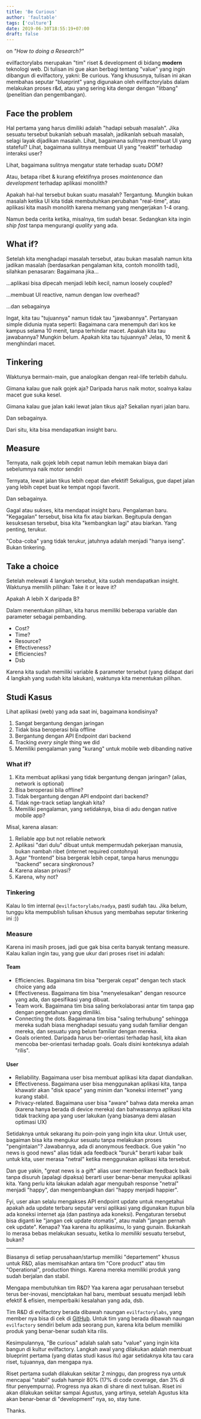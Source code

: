 ```yaml
---
title: 'Be Curious'
author: 'faultable'
tags: ['culture']
date: 2019-06-30T18:55:19+07:00
draft: false
---
```


on _"How to doing a Research?"_

<!--more-->

evilfactorylabs merupakan "tim" riset & development di bidang **modern** teknologi web. Di tulisan
ini gue akan berbagi tentang "value" yang ingin dibangun di evilfactory, yakni: Be curious. Yang
khususnya, tulisan ini akan membahas seputar "blueprint" yang digunakan oleh evilfactorylabs dalam
melakukan proses r&d, atau yang sering kita dengar dengan "litbang" (penelitian dan pengembangan).

## Face the problem

Hal pertama yang harus dimiliki adalah "hadapi sebuah masalah". Jika sesuatu tersebut bukanlah
sebuah masalah, jadikanlah sebuah masalah, selagi layak dijadikan masalah. Lihat, bagaimana
sulitnya membuat UI yang stateful? Lihat, bagaimana sulitnya membuat UI yang "reaktif" terhadap
interaksi user?

Lihat, bagaimana sulitnya mengatur state terhadap suatu DOM?

Atau, betapa ribet & kurang efektifnya proses _maintenance_ dan _development_ terhadap aplikasi
monolith?

Apakah hal-hal tersebut bukan suatu masalah? Tergantung. Mungkin bukan masalah ketika UI kita tidak
membutuhkan perubahan "real-time", atau aplikasi kita masih monolith karena memang yang mengerjakan
1-4 orang.

Namun beda cerita ketika, misalnya, tim sudah besar. Sedangkan kita ingin _ship fast_ tanpa
mengurangi _quality_ yang ada.

## What if?

Setelah kita menghadapi masalah tersebut, atau bukan masalah namun kita jadikan masalah (berdasarkan
pengalaman kita, contoh monolith tadi), silahkan penasaran: Bagaimana jika...

...aplikasi bisa dipecah menjadi lebih kecil, namun loosely coupled?

...membuat UI reactive, namun dengan low overhead?

...dan sebagainya

Ingat, kita tau "tujuannya" namun tidak tau "jawabannya". Pertanyaan simple didunia nyata seperti:
Bagaimana cara menempuh dari kos ke kampus selama 10 menit, tanpa terhindar macet. Apakah kita tau
jawabannya? Mungkin belum. Apakah kita tau tujuannya? Jelas, 10 menit & menghindari macet.

## Tinkering

Waktunya bermain-main, gue analogikan dengan real-life terlebih dahulu.

Gimana kalau gue naik gojek aja? Daripada harus naik motor, soalnya kalau macet gue suka kesel.

Gimana kalau gue jalan kaki lewat jalan tikus aja? Sekalian nyari jalan baru.

Dan sebagainya.

Dari situ, kita bisa mendapatkan insight baru.

## Measure

Ternyata, naik gojek lebih cepat namun lebih memakan biaya dari sebelumnya naik motor sendiri

Ternyata, lewat jalan tikus lebih cepat dan efektif! Sekaligus, gue dapet jalan yang lebih cepet
buat ke tempat ngopi favorit.

Dan sebagainya.

Gagal atau sukses, kita mendapat insight baru. Pengalaman baru. "Kegagalan" tersebut, bisa kita fix
atau biarkan. Begitupula dengan kesuksesan tersebut, bisa kita "kembangkan lagi" atau biarkan. Yang
penting, terukur.

"Coba-coba" yang tidak terukur, jatuhnya adalah menjadi "hanya iseng". Bukan tinkering.

## Take a choice

Setelah melewati 4 langkah tersebut, kita sudah mendapatkan insight. Waktunya memilih pilihan: Take
it or leave it?

Apakah A lebih X daripada B?

Dalam menentukan pilihan, kita harus memiliki beberapa variable dan parameter sebagai pembanding.

- Cost?
- Time?
- Resource?
- Effectiveness?
- Efficiencies?
- Dsb

Karena kita sudah memiliki variable & parameter tersebut (yang didapat dari 4 langkah yang sudah
kita lakukan), waktunya kita menentukan pilihan.

## Studi Kasus

Lihat aplikasi (web) yang ada saat ini, bagaimana kondisinya?

1. Sangat bergantung dengan jaringan
2. Tidak bisa beroperasi bila offline
3. Bergantung dengan API Endpoint dari backend
4. Tracking _every single_ thing we did
5. Memiliki pengalaman yang "kurang" untuk mobile web dibanding native

### What if?

1. Kita membuat aplikasi yang tidak bergantung dengan jaringan? (alias, network is optional)
2. Bisa beroperasi bila offline?
3. Tidak bergantung dengan API endpoint dari backend?
4. Tidak nge-track setiap langkah kita?
5. Memiliki pengalaman, yang setidaknya, bisa di adu dengan native mobile app?

Misal, karena alasan:

1. Reliable app but not reliable network
2. Aplikasi "dari dulu" dibuat untuk mempermudah pekerjaan manusia, bukan nambah ribet (internet
   required contohnya)
3. Agar "frontend" bisa bergerak lebih cepat, tanpa harus menunggu "backend" secara singkronous?
4. Karena alasan privasi?
5. Karena, why not?

### Tinkering

Kalau lo tim internal `@evilfactorylabs/nadya`, pasti sudah tau. Jika belum, tunggu kita mempublish
tulisan khusus yang membahas seputar tinkering ini :))

### Measure

Karena ini masih proses, jadi gue gak bisa cerita banyak tentang measure. Kalau kalian ingin tau,
yang gue ukur dari proses riset ini adalah:

#### Team

- Efficiencies. Bagaimana tim bisa "bergerak cepat" dengan tech stack choice yang ada
- Effectiveness. Bagaimana tim bisa "menyelesaikan" dengan resource yang ada, dan spesifikasi yang
  dibuat.
- Team work. Bagaimana tim bisa saling berkolaborasi antar tim tanpa gap dengan pengetahuan yang
  dimiliki.
- Connecting the dots. Bagaimana tim bisa "saling terhubung" sehingga mereka sudah biasa menghadapi
  sesuatu yang sudah familiar dengan mereka, dan sesuatu yang belum familiar dengan mereka.
- Goals oriented. Daripada harus ber-orientasi terhadap hasil, kita akan mencoba ber-orientasi
  terhadap goals. Goals disini konteksnya adalah "rilis".

#### User

- Reliability. Bagaimana user bisa membuat aplikasi kita dapat diandalkan.
- Effectiveness. Bagaimana user bisa menggunakan aplikasi kita, tanpa khawatir akan "disk space"
  yang minim dan "koneksi internet" yang kurang stabil.
- Privacy-related. Bagaimana user bisa "aware" bahwa data mereka aman (karena hanya berada di device
  mereka) dan bahwasannya aplikasi kita tidak tracking apa yang user lakukan (yang biasanya demi alasan
  optimasi UX)

Setidaknya untuk sekarang itu poin-poin yang ingin kita ukur. Untuk user, bagaiman bisa kita
mengukur sesuatu tanpa melakukan proses "pengintaian"? Jawabannya, ada di anonymous feedback. Gue
yakin "no news is good news" alias tidak ada feedback "buruk" berarti kabar baik untuk kita, user
merasa "netral" ketika menggunakan aplikasi kita tersebut.

Dan gue yakin, "great news is a gift" alias user memberikan feedback baik tanpa disuruh (apalagi
dipaksa) berarti user benar-benar menyukai aplikasi kita. Yang perlu kita lakukan adalah agar
mengubah response "netral" menjadi "happy", dan mengembangkan dari "happy menjadi happier".

Fyi, user akan selalu mengakses API endpoint update untuk mengetahui apakah ada update terbaru
seputar versi aplikasi yang digunakan itupun bila ada koneksi internet aja (dan pastinya ada koneksi).
Pengaturan tersebut bisa diganti ke "jangan cek update otomatis", atau malah "jangan pernah cek
update". Kenapa? Yaa karena itu aplikasimu, lo yang gunain. Bukankah lo merasa bebas melakukan
sesuatu, ketika lo _memiliki_ sesuatu tersebut, bukan?

---

Biasanya di setiap perusahaan/startup memiliki "departement" khusus untuk R&D, alias memisahkan
antara tim "Core product" atau tim "Operational", production things. Karena mereka memiliki
produk yang sudah berjalan dan stabil.

Mengapa membutuhkan tim R&D? Yaa karena agar perusahaan tersebut terus ber-inovasi, menciptakan hal
baru, membuat sesuatu menjadi lebih efektif & efisien, memperbaiki kesalahan yang ada, dsb.

Tim R&D di evilfactory berada dibawah naungan `evilfactorylabs`, yang member nya bisa di cek di
[GitHub](https://github.com/evilfactorylabs). Untuk tim yang berada dibawah naungan `evilfactory`
sendiri belum ada seorang pun, karena kita belum memiliki produk yang benar-benar sudah kita rilis.

Kesimpulannya, "Be curious" adalah salah satu "value" yang ingin kita bangun di kultur evilfactory.
Langkah awal yang dilakukan adalah membuat blueprint pertama (yang diatas studi kasus itu) agar
setidaknya kita tau cara riset, tujuannya, dan mengapa nya.

Riset pertama sudah dilakukan sekitar 2 minggu, dan progress nya untuk mencapai "stabil" sudah
hampir 80% (17% di code coverage, dan 3% di fitur penyempurna). Progress nya akan di share di
next tulisan. Riset ini akan dilakukan sekitar sampai Agustus, yang artinya, setelah Agustus kita
akan benar-benar di "development" nya, so, stay tune.

Thanks.
